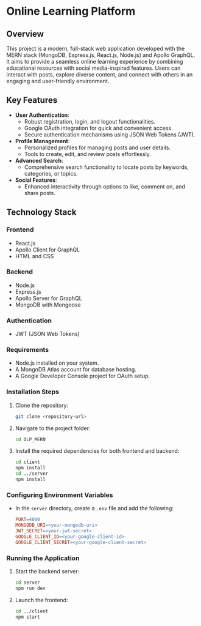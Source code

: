 # Online Learning Platform

## Overview
This project is a modern, full-stack web application developed with the MERN stack (MongoDB, Express.js, React.js, Node.js) and Apollo GraphQL. It aims to provide a seamless online learning experience by combining educational resources with social media-inspired features. Users can interact with posts, explore diverse content, and connect with others in an engaging and user-friendly environment.

## Key Features

- **User Authentication**:
  - Robust registration, login, and logout functionalities.
  - Google OAuth integration for quick and convenient access.
  - Secure authentication mechanisms using JSON Web Tokens (JWT).
- **Profile Management**:
  - Personalized profiles for managing posts and user details.
  - Tools to create, edit, and review posts effortlessly.
- **Advanced Search**:
  - Comprehensive search functionality to locate posts by keywords, categories, or topics.
- **Social Features**:
  - Enhanced interactivity through options to like, comment on, and share posts.

## Technology Stack

### Frontend
- React.js
- Apollo Client for GraphQL
- HTML and CSS

### Backend
- Node.js
- Express.js
- Apollo Server for GraphQL
- MongoDB with Mongoose

### Authentication
- JWT (JSON Web Tokens)


### Requirements

- Node.js installed on your system.
- A MongoDB Atlas account for database hosting.
- A Google Developer Console project for OAuth setup.

### Installation Steps

1. Clone the repository:
   ```bash
   git clone <repository-url>
   ```
2. Navigate to the project folder:
   ```bash
   cd OLP_MERN
   ```
3. Install the required dependencies for both frontend and backend:
   ```bash
   cd client
   npm install
   cd ../server
   npm install
   ```

### Configuring Environment Variables

- In the `server` directory, create a `.env` file and add the following:

  ```makefile
  PORT=4000
  MONGODB_URI=<your-mongodb-uri>
  JWT_SECRET=<your-jwt-secret>
  GOOGLE_CLIENT_ID=<your-google-client-id>
  GOOGLE_CLIENT_SECRET=<your-google-client-secret>
  ```

### Running the Application

1. Start the backend server:
   ```bash
   cd server
   npm run dev
   ```
2. Launch the frontend:
   ```bash
   cd ../client
   npm start
   ```
